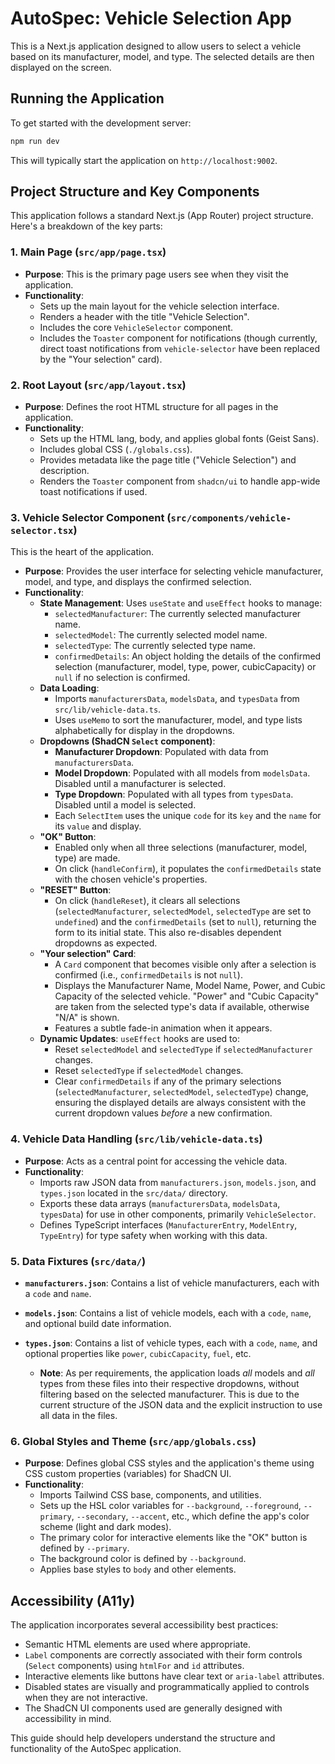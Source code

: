# AutoSpec: Vehicle Selection App

This is a Next.js application designed to allow users to select a vehicle based on its manufacturer, model, and type. The selected details are then displayed on the screen.

## Running the Application

To get started with the development server:

```bash
npm run dev
```

This will typically start the application on `http://localhost:9002`.

## Project Structure and Key Components

This application follows a standard Next.js (App Router) project structure. Here's a breakdown of the key parts:

### 1. Main Page (`src/app/page.tsx`)

*   **Purpose**: This is the primary page users see when they visit the application.
*   **Functionality**:
    *   Sets up the main layout for the vehicle selection interface.
    *   Renders a header with the title "Vehicle Selection".
    *   Includes the core `VehicleSelector` component.
    *   Includes the `Toaster` component for notifications (though currently, direct toast notifications from `vehicle-selector` have been replaced by the "Your selection" card).

### 2. Root Layout (`src/app/layout.tsx`)

*   **Purpose**: Defines the root HTML structure for all pages in the application.
*   **Functionality**:
    *   Sets up the HTML lang, body, and applies global fonts (Geist Sans).
    *   Includes global CSS (`./globals.css`).
    *   Provides metadata like the page title ("Vehicle Selection") and description.
    *   Renders the `Toaster` component from `shadcn/ui` to handle app-wide toast notifications if used.

### 3. Vehicle Selector Component (`src/components/vehicle-selector.tsx`)

This is the heart of the application.

*   **Purpose**: Provides the user interface for selecting vehicle manufacturer, model, and type, and displays the confirmed selection.
*   **Functionality**:
    *   **State Management**: Uses `useState` and `useEffect` hooks to manage:
        *   `selectedManufacturer`: The currently selected manufacturer name.
        *   `selectedModel`: The currently selected model name.
        *   `selectedType`: The currently selected type name.
        *   `confirmedDetails`: An object holding the details of the confirmed selection (manufacturer, model, type, power, cubicCapacity) or `null` if no selection is confirmed.
    *   **Data Loading**:
        *   Imports `manufacturersData`, `modelsData`, and `typesData` from `src/lib/vehicle-data.ts`.
        *   Uses `useMemo` to sort the manufacturer, model, and type lists alphabetically for display in the dropdowns.
    *   **Dropdowns (ShadCN `Select` component)**:
        *   **Manufacturer Dropdown**: Populated with data from `manufacturersData`.
        *   **Model Dropdown**: Populated with all models from `modelsData`. Disabled until a manufacturer is selected.
        *   **Type Dropdown**: Populated with all types from `typesData`. Disabled until a model is selected.
        *   Each `SelectItem` uses the unique `code` for its `key` and the `name` for its `value` and display.
    *   **"OK" Button**:
        *   Enabled only when all three selections (manufacturer, model, type) are made.
        *   On click (`handleConfirm`), it populates the `confirmedDetails` state with the chosen vehicle's properties.
    *   **"RESET" Button**:
        *   On click (`handleReset`), it clears all selections (`selectedManufacturer`, `selectedModel`, `selectedType` are set to `undefined`) and the `confirmedDetails` (set to `null`), returning the form to its initial state. This also re-disables dependent dropdowns as expected.
    *   **"Your selection" Card**:
        *   A `Card` component that becomes visible only after a selection is confirmed (i.e., `confirmedDetails` is not `null`).
        *   Displays the Manufacturer Name, Model Name, Power, and Cubic Capacity of the selected vehicle. "Power" and "Cubic Capacity" are taken from the selected type's data if available, otherwise "N/A" is shown.
        *   Features a subtle fade-in animation when it appears.
    *   **Dynamic Updates**: `useEffect` hooks are used to:
        *   Reset `selectedModel` and `selectedType` if `selectedManufacturer` changes.
        *   Reset `selectedType` if `selectedModel` changes.
        *   Clear `confirmedDetails` if any of the primary selections (`selectedManufacturer`, `selectedModel`, `selectedType`) change, ensuring the displayed details are always consistent with the current dropdown values *before* a new confirmation.

### 4. Vehicle Data Handling (`src/lib/vehicle-data.ts`)

*   **Purpose**: Acts as a central point for accessing the vehicle data.
*   **Functionality**:
    *   Imports raw JSON data from `manufacturers.json`, `models.json`, and `types.json` located in the `src/data/` directory.
    *   Exports these data arrays (`manufacturersData`, `modelsData`, `typesData`) for use in other components, primarily `VehicleSelector`.
    *   Defines TypeScript interfaces (`ManufacturerEntry`, `ModelEntry`, `TypeEntry`) for type safety when working with this data.

### 5. Data Fixtures (`src/data/`)

*   **`manufacturers.json`**: Contains a list of vehicle manufacturers, each with a `code` and `name`.
*   **`models.json`**: Contains a list of vehicle models, each with a `code`, `name`, and optional build date information.
*   **`types.json`**: Contains a list of vehicle types, each with a `code`, `name`, and optional properties like `power`, `cubicCapacity`, `fuel`, etc.

    *   **Note**: As per requirements, the application loads *all* models and *all* types from these files into their respective dropdowns, without filtering based on the selected manufacturer. This is due to the current structure of the JSON data and the explicit instruction to use all data in the files.

### 6. Global Styles and Theme (`src/app/globals.css`)

*   **Purpose**: Defines global CSS styles and the application's theme using CSS custom properties (variables) for ShadCN UI.
*   **Functionality**:
    *   Imports Tailwind CSS base, components, and utilities.
    *   Sets up the HSL color variables for `--background`, `--foreground`, `--primary`, `--secondary`, `--accent`, etc., which define the app's color scheme (light and dark modes).
    *   The primary color for interactive elements like the "OK" button is defined by `--primary`.
    *   The background color is defined by `--background`.
    *   Applies base styles to `body` and other elements.

## Accessibility (A11y)

The application incorporates several accessibility best practices:
*   Semantic HTML elements are used where appropriate.
*   `Label` components are correctly associated with their form controls (`Select` components) using `htmlFor` and `id` attributes.
*   Interactive elements like buttons have clear text or `aria-label` attributes.
*   Disabled states are visually and programmatically applied to controls when they are not interactive.
*   The ShadCN UI components used are generally designed with accessibility in mind.

This guide should help developers understand the structure and functionality of the AutoSpec application.
